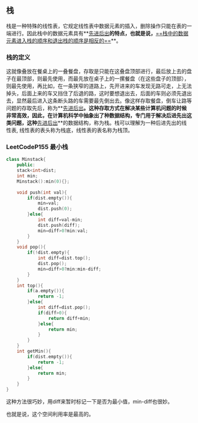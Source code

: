 ## 栈

​	栈是一种特殊的线性表，它规定线性表中数据元素的插入，删除操作只能在表的一端进行。因此栈中的数据元素具有**<u>先进后出</u>**的特点，也就是说，**<u>==栈中的数据元素进入栈的顺序和退出栈的顺序是相反的==</u>**。

### 栈的定义

​	这就像叠放在餐桌上的一叠餐盘，存取是只能在这叠盘顶部进行，最后放上去的盘子在最顶部，则最先使用，而最先放在桌子上的一摞餐盘（在这些盘子的顶部），则最先使用，再比如，在一条狭窄的道路上，先开进来的车发现无路可走，上无法掉头，后面上来的车又挡住了后退的路，这时要想退出去，后面的车则必须先退出去，显然最后进入这条断头路的车需要最先倒出去。
​	像这样存取餐盘，倒车让路等问题的存取先后，称为**<u>先进后出</u>**。这种存取方式在解决某些计算机问题的时候非常高效，因此，在计算机科学中抽象出了种数据结构，专门用于解决后进先出这类问题，这种**<u>先进后出</u>**的数据结构，称为栈。
​	栈可以理解为一种后进先出的线性表, 线性表的表头称为栈底，线性表的表名称为栈顶。

### LeetCodeP155 最小栈

```cpp
class Minstack{
    public:
    stack<int>dist;
    int min;
    Minstack():min(0){};
	
    void push(int val){
		if(dist.empty()){
            min=val;
            dist.push(0);
        }else{
            int diff=val-min;
            dist.push(diff);
            min=diff>0?min:val;
        }
    }
    void pop(){
        if(!dist.empty){
            int diff=dist.top();
            dist.pop();
            min=diff>0?min:min-diff;
        }
    }
    int top(){
        if(a.empty()){
            return -1;
        }else{
            int diff=dist.pop();
            if(diff>0){
                return diff+min;
            }else{
                return min;
            }
        }
    }
    int getMin(){
        if(dist.empty()){
            return -1;
        }else{
            return min;
        }
    }
}
```

这种方法很巧妙，用diff来暂时标记一下是否为最小值，min-diff也很妙。

也就是说，这个空间利用率是最高的。